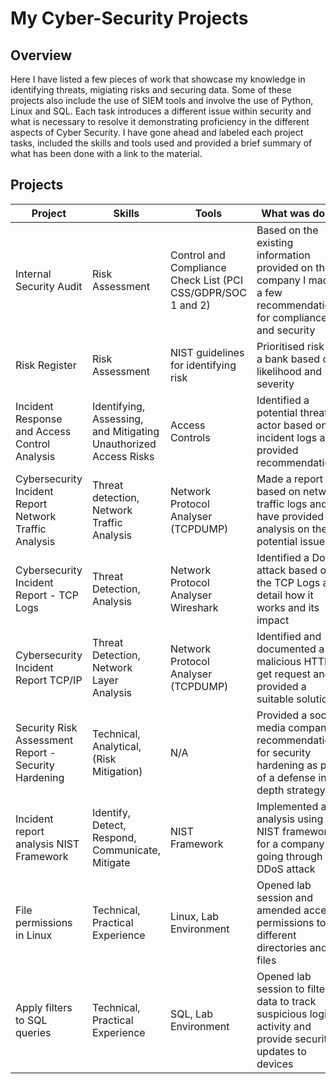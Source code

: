# My Cyber-Security Projects

## Overview 
Here I have listed a few pieces of work that showcase my knowledge in identifying threats, migiating risks and securing data. Some of these projects also include the use of SIEM tools and involve the use of Python, Linux and SQL. Each task introduces a different issue within security and what is necessary to resolve it demonstrating proficiency in the different aspects of Cyber Security. I have gone ahead and labeled each project tasks, included the skills and tools used and provided a brief summary of what has been done with a link to the material. 

## Projects 


| Project  | Skills | Tools | What was done | Link 1 | Link 2 |
| ------------- | ------------- | ------------- | ------------------- | ------------- | ------------- |
|Internal Security Audit | Risk Assessment  | Control and Compliance Check List (PCI CSS/GDPR/SOC 1 and 2)   | Based on the existing information provided on the company I made a few recommendations for compliance and security | [Project](https://docs.google.com/document/d/17mvD6uI_ALyVAEerg-z403DCoWEoQdwIngj2r7klvWk/edit?tab=t.0#heading=h.87tykp1u0l36) |[Outcome]() |
|Risk Register | Risk Assessment  | NIST guidelines for identifying risk | Prioritised risk for a bank based on likelihood and severity | [Project](https://docs.google.com/document/d/1Tci9j51rLmFvYZxQxbEgOYkIAD1p1avyhTDwxb53_wc/edit?usp=sharing) |[Outcome]() |
|Incident Response and Access Control Analysis | Identifying, Assessing, and Mitigating Unauthorized Access Risks | Access Controls | Identified a potential threat actor based on incident logs and provided recommendations| [Project](https://docs.google.com/document/d/13zEiq5OQfit_PM4JNiyBzOy0GUw5TKNVegrzS-ai7MI/edit?usp=sharing) |[Outcome]() |
|Cybersecurity Incident Report Network Traffic Analysis | Threat detection, Network Traffic Analysis | Network Protocol Analyser (TCPDUMP)  | Made a report based on network traffic logs and have provided an analysis on the potential issue  |[Project](https://docs.google.com/document/d/1hmH4m1OdGxhzsf3Tv9n-VzESvbFVAJ8fUYat1QAiSK4/edit?tab=t.0)|[Outcome]() |
|Cybersecurity Incident Report - TCP Logs | Threat Detection, Analysis  |  Network Protocol Analyser Wireshark  | Identified a DoS attack based on the TCP Logs and detail how it works and its impact  |[Project](https://docs.google.com/document/d/1APAvToJANB6xExm2MaNU6g0LIPa4CAR21l7tJp8hy-0/edit?tab=t.0)|[Outcome]() |
|Cybersecurity Incident Report TCP/IP | Threat Detection, Network Layer Analysis  | Network Protocol Analyser (TCPDUMP)  | Identified and documented a malicious HTTP get request and provided a suitable solution  |[Project](https://docs.google.com/document/d/1GdqoGd7gfsO2Ob1lfcBmt2anLVpyvQ7SdxgT3cdFrjA/edit?usp=sharing)|[Outcome]() |
|Security Risk Assessment Report -  Security Hardening | Technical, Analytical, (Risk Mitigation) | N/A |Provided a social media company recommendations for security hardening as part of a defense in depth strategy |[Project](https://docs.google.com/document/d/1AV62HbwE-hMPB2viwTS36653Loc3x6rsO9bSDXfpAsA/edit?usp=sharing)|[Outcome]() |
|Incident report analysis NIST Framework |   Identify, Detect, Respond, Communicate, Mitigate | NIST Framework | Implemented an analysis using the NIST framework for a company going through a DDoS attack | [Project](https://docs.google.com/document/d/18t7jhq73GyaP45D2GOz7UU8d--iuGa3_sqxFTi7Lq_Y/edit?usp=sharing)|[Outcome]() |
|File permissions in Linux | Technical, Practical Experience | Linux, Lab Environment | Opened lab session and amended access permissions to different directories and files |[Project](https://docs.google.com/document/d/1FwdA55RQoizzwjQaw7kMSdJQ6znvuRRH5KrEpNooaZY/edit?tab=t.0)|[Outcome]() |
|Apply filters to SQL queries | Technical, Practical Experience | SQL, Lab Environment | Opened lab session to filter data to track suspicious login activity and provide security updates to devices |[Project](https://docs.google.com/document/d/1kKccNJ_IVeK9C4oBVMRO0K-EdrrBHN-iPIAg-I5HUUw/edit?tab=t.0#heading=h.puw1lbojv1hh)|[Outcome]() |


